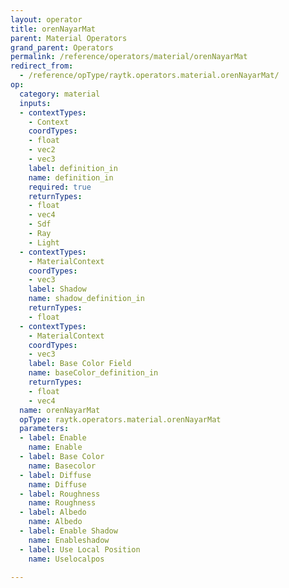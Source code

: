 ```yaml
---
layout: operator
title: orenNayarMat
parent: Material Operators
grand_parent: Operators
permalink: /reference/operators/material/orenNayarMat
redirect_from:
  - /reference/opType/raytk.operators.material.orenNayarMat/
op:
  category: material
  inputs:
  - contextTypes:
    - Context
    coordTypes:
    - float
    - vec2
    - vec3
    label: definition_in
    name: definition_in
    required: true
    returnTypes:
    - float
    - vec4
    - Sdf
    - Ray
    - Light
  - contextTypes:
    - MaterialContext
    coordTypes:
    - vec3
    label: Shadow
    name: shadow_definition_in
    returnTypes:
    - float
  - contextTypes:
    - MaterialContext
    coordTypes:
    - vec3
    label: Base Color Field
    name: baseColor_definition_in
    returnTypes:
    - float
    - vec4
  name: orenNayarMat
  opType: raytk.operators.material.orenNayarMat
  parameters:
  - label: Enable
    name: Enable
  - label: Base Color
    name: Basecolor
  - label: Diffuse
    name: Diffuse
  - label: Roughness
    name: Roughness
  - label: Albedo
    name: Albedo
  - label: Enable Shadow
    name: Enableshadow
  - label: Use Local Position
    name: Uselocalpos

---
```


